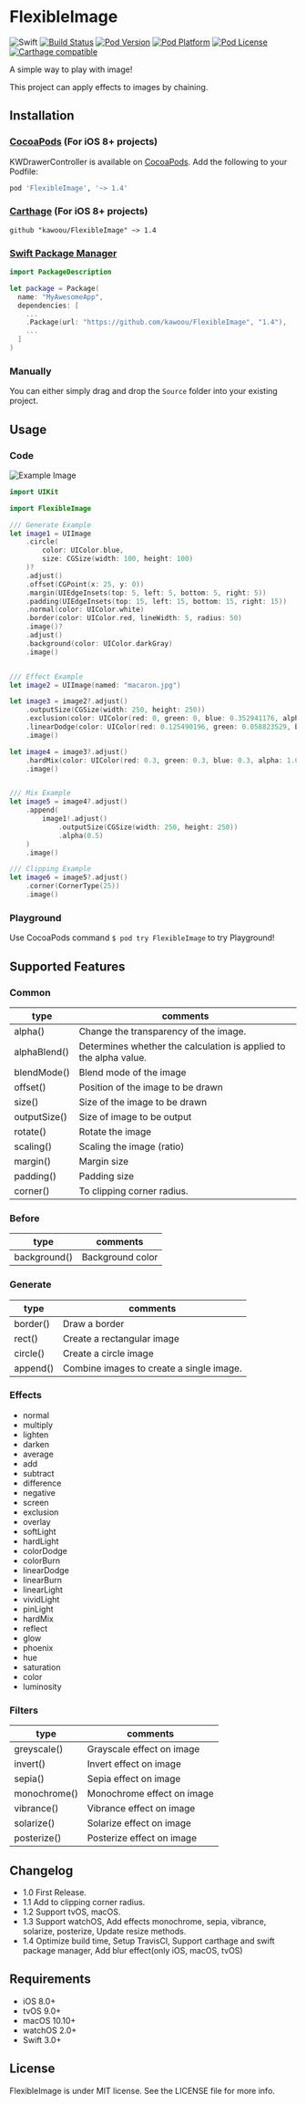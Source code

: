 FlexibleImage
=============

![Swift](https://img.shields.io/badge/Swift-3.0-orange.svg)
[![Build Status](https://travis-ci.org/kawoou/FlexibleImage.svg?branch=master)](https://travis-ci.org/kawoou/FlexibleImage)
[![Pod Version](http://img.shields.io/cocoapods/v/FlexibleImage.svg?style=flat)](http://cocoadocs.org/docsets/FlexibleImage)
[![Pod Platform](http://img.shields.io/cocoapods/p/FlexibleImage.svg?style=flat)](http://cocoadocs.org/docsets/FlexibleImage)
[![Pod License](http://img.shields.io/cocoapods/l/FlexibleImage.svg?style=flat)](https://github.com/kawoou/FlexibleImage/blob/master/LICENSE)
[![Carthage compatible](https://img.shields.io/badge/Carthage-compatible-4BC51D.svg?style=flat)](https://github.com/Carthage/Carthage)

A simple way to play with image!

This project can apply effects to images by chaining.


Installation
------------

### [CocoaPods](https://cocoapods.org) (For iOS 8+ projects)

KWDrawerController is available on [CocoaPods](https://github.com/cocoapods/cocoapods). Add the following to your Podfile:

```ruby
pod 'FlexibleImage', '~> 1.4'
```


### [Carthage](https://github.com/Carthage/Carthage) (For iOS 8+ projects)

```
github "kawoou/FlexibleImage" ~> 1.4
```


### [Swift Package Manager](https://swift.org/package-manager)

```swift
import PackageDescription

let package = Package(
  name: "MyAwesomeApp",
  dependencies: [
    ...
    .Package(url: "https://github.com/kawoou/FlexibleImage", "1.4"),
    ...
  ]
)
```


### Manually

You can either simply drag and drop the `Source` folder into your existing project.


Usage
-----

### Code

![Example Image](https://github.com/Kawoou/FlexibleImage/raw/master/Preview/Example.png)

```swift
import UIKit

import FlexibleImage

/// Generate Example
let image1 = UIImage
    .circle(
        color: UIColor.blue,
        size: CGSize(width: 100, height: 100)
    )?
    .adjust()
    .offset(CGPoint(x: 25, y: 0))
    .margin(UIEdgeInsets(top: 5, left: 5, bottom: 5, right: 5))
    .padding(UIEdgeInsets(top: 15, left: 15, bottom: 15, right: 15))
    .normal(color: UIColor.white)
    .border(color: UIColor.red, lineWidth: 5, radius: 50)
    .image()?
    .adjust()
    .background(color: UIColor.darkGray)
    .image()


/// Effect Example
let image2 = UIImage(named: "macaron.jpg")

let image3 = image2?.adjust()
    .outputSize(CGSize(width: 250, height: 250))
    .exclusion(color: UIColor(red: 0, green: 0, blue: 0.352941176, alpha: 1.0))
    .linearDodge(color: UIColor(red: 0.125490196, green: 0.058823529, blue: 0.192156863, alpha: 1.0))
    .image()

let image4 = image3?.adjust()
    .hardMix(color: UIColor(red: 0.3, green: 0.3, blue: 0.3, alpha: 1.0))
    .image()


/// Mix Example
let image5 = image4?.adjust()
    .append(
        image1!.adjust()
            .outputSize(CGSize(width: 250, height: 250))
            .alpha(0.5)
    )
    .image()

/// Clipping Example
let image6 = image5?.adjust()
    .corner(CornerType(25))
    .image()
```


### Playground

Use CocoaPods command `$ pod try FlexibleImage` to try Playground!


Supported Features
------------------

### Common

| type | comments |
| ---- | -------- |
| alpha() | Change the transparency of the image. |
| alphaBlend() | Determines whether the calculation is applied to the alpha value. |
| blendMode() | Blend mode of the image |
| offset() | Position of the image to be drawn |
| size() | Size of the image to be drawn |
| outputSize() | Size of image to be output |
| rotate() | Rotate the image |
| scaling() | Scaling the image (ratio) |
| margin() | Margin size |
| padding() | Padding size |
| corner() | To clipping corner radius. |


### Before

| type | comments |
| ---- | -------- |
| background() | Background color |


### Generate

| type | comments |
| ---- | -------- |
| border() | Draw a border |
| rect() | Create a rectangular image |
| circle() | Create a circle image |
| append() | Combine images to create a single image. |

### Effects

- normal
- multiply
- lighten
- darken
- average
- add
- subtract
- difference
- negative
- screen
- exclusion
- overlay
- softLight
- hardLight
- colorDodge
- colorBurn
- linearDodge
- linearBurn
- linearLight
- vividLight
- pinLight
- hardMix
- reflect
- glow
- phoenix
- hue
- saturation
- color
- luminosity

### Filters

| type | comments |
| ---- | -------- |
| greyscale() | Grayscale effect on image |
| invert() | Invert effect on image |
| sepia() | Sepia effect on image |
| monochrome() | Monochrome effect on image |
| vibrance() | Vibrance effect on image |
| solarize() | Solarize effect on image |
| posterize() | Posterize effect on image |


Changelog
---------

+ 1.0 First Release.
+ 1.1 Add to clipping corner radius.
+ 1.2 Support tvOS, macOS.
+ 1.3 Support watchOS, Add effects monochrome, sepia, vibrance, solarize, posterize, Update resize methods.
+ 1.4 Optimize build time, Setup TravisCI, Support carthage and swift package manager, Add blur effect(only iOS, macOS, tvOS)


Requirements
--------------

- iOS 8.0+
- tvOS 9.0+
- macOS 10.10+
- watchOS 2.0+
- Swift 3.0+


License
----------

FlexibleImage is under MIT license. See the LICENSE file for more info.

